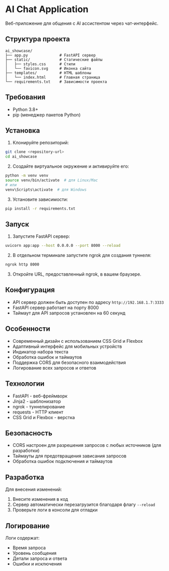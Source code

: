 # AI Chat Application

Веб-приложение для общения с AI ассистентом через чат-интерфейс.

## Структура проекта

```
ai_showcase/
├── app.py              # FastAPI сервер
├── static/             # Статические файлы
│   ├── styles.css      # Стили
│   └── favicon.svg     # Иконка сайта
├── templates/          # HTML шаблоны
│   └── index.html      # Главная страница
└── requirements.txt    # Зависимости проекта
```

## Требования

- Python 3.8+
- pip (менеджер пакетов Python)

## Установка

1. Клонируйте репозиторий:
```bash
git clone <repository-url>
cd ai_showcase
```

2. Создайте виртуальное окружение и активируйте его:
```bash
python -m venv venv
source venv/bin/activate  # для Linux/Mac
# или
venv\Scripts\activate  # для Windows
```

3. Установите зависимости:
```bash
pip install -r requirements.txt
```

## Запуск

1. Запустите FastAPI сервер:
```bash
uvicorn app:app --host 0.0.0.0 --port 8000 --reload
```

2. В отдельном терминале запустите ngrok для создания туннеля:
```bash
ngrok http 8000
```

3. Откройте URL, предоставленный ngrok, в вашем браузере.

## Конфигурация

- API сервер должен быть доступен по адресу `http://192.168.1.7:3333`
- FastAPI сервер работает на порту 8000
- Таймаут для API запросов установлен на 60 секунд

## Особенности

- Современный дизайн с использованием CSS Grid и Flexbox
- Адаптивный интерфейс для мобильных устройств
- Индикатор набора текста
- Обработка ошибок и таймаутов
- Поддержка CORS для безопасного взаимодействия
- Логирование всех запросов и ответов

## Технологии

- FastAPI - веб-фреймворк
- Jinja2 - шаблонизатор
- ngrok - туннелирование
- requests - HTTP клиент
- CSS Grid и Flexbox - верстка

## Безопасность

- CORS настроен для разрешения запросов с любых источников (для разработки)
- Таймауты для предотвращения зависания запросов
- Обработка ошибок подключения и таймаутов

## Разработка

Для внесения изменений:
1. Внесите изменения в код
2. Сервер автоматически перезагрузится благодаря флагу `--reload`
3. Проверьте логи в консоли для отладки

## Логирование

Логи содержат:
- Время запроса
- Уровень сообщения
- Детали запроса и ответа
- Ошибки и исключения 